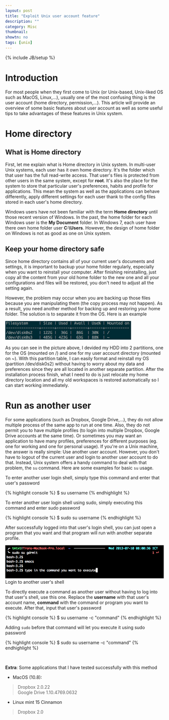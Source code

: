 ```yaml
---
layout: post
title: "Exploit Unix user account feature"
description: ""
category: Misc
thumbnail: 
showtn: no
tags: [unix]
---
```

{% include JB/setup %}

# Introduction

For most people when they first come to Unix (or Unix-based, Unix-liked OS such
as MacOS, Linux,...), usually one of the most confusing thing is the user
account (home directory, permission,...). This article will provide an overview
of some basic features about user account as well as some useful tips to take
advantages of these features in Unix system.

# Home directory

## What is Home directory

First, let me explain what is Home directory in Unix system. In multi-user Unix
systems, each user has it own home directory. It's the folder
which that user has the full read-write access. That user's files is protected
from other users in the same system, except for **root**. It's also the place for
the system to store that particular user's preferences, habits and profile for
applications. This mean the system as well as the applications can behave
differently, apply different settings for each user thank to the config files
stored in each user's home directory.

Windows users have not been familiar with the term **Home directory** until
those recent version of Windows. In the past, the home folder for each Windows
user is the **My Document** folder. In Windows 7, each user have there own home
folder user **C:\Users**. However, the design of home folder on Windows is not
as good as one on Unix system.

<!-- more -->

## Keep your home directory safe

Since home directory contains all of your current user's documents and settings,
it is important to backup your home folder regularly, especially when you
want to reinstall your computer. After finishing reinstalling, just copy all the
content from your old home folder to the new one and all your configurations and
files will be restored, you don't need to adjust all the setting again.

However, the problem may occur when you are backing up those files because you
are manipulating them (the copy process may not happen). As a result, you need
another method for backing up and restoring your home folder. The solution is to
separate it from the OS. Here is an example

![df](/files/2013-07-09-understand-and-exploit-unix-user-account-feature/table.png)

As you can see in the picture above, I devided my HDD into 2 partitions, one for
the OS (mounted on /) and one for my user account directory (mounted on ~). With
this partition table, I can easily format and reinstall my OS (partition
/dev/disk0s2) without having to worry about my data and preferences since they
are all located in another separate partition. After the installation process
finish, what I need to do is just relocate my home directory location and all my
old workspaces is restored automatically so I can start working immediately.

# Run as another user

For some applications (such as Dropbox, Google Drive,...), they do not allow
multiple process of the same app to run at one time. Also, they do not permit
you to have multiple profiles (to login into multiple Dropbox, Google Drive
accounts at the same time). Or sometimes you may want an application to have
many profiles, preferences for different purposes (eg. one for working and one for
personal usage). If you're on a Unix machine, the answer is really simple: Use
another user account. However, you don't have to logout of the current user and
login to another user account to do that. Instead, Unix system offers a handy
command to deal with that problem, the `su` command. Here are some examples for
basic `su` usage.

To enter another user login shell, simply type this command and enter that
user's password

{% highlight console %}
$ su username
{% endhighlight %}

To enter another user login shell using sudo, simply executing this command and
enter sudo password

{% highlight console %}
$ sudo su username
{% endhighlight %}

After successfully logged into that user's login shell, you can just open a
program that you want and that program will run with another separate profile.

![shell](/files/2013-07-09-understand-and-exploit-unix-user-account-feature/shell.png)  
Login to another user's shell

To directly execute a command as another user without having to log into that
user's shell, use this one. Replace the **username** with that user's account
name, **command** with the command or program you want to execute. After that,
input that user's password

{% highlight console %}
$ su username -c "command"
{% endhighlight %}

Adding `sudo` before that command will let you execute it using sudo password

{% highlight console %}
$ sudo su username -c "command"
{% endhighlight %}

<br/>

**Extra**: Some applications that I have tested successfully with this method

* MacOS (10.8):

> Dropbox 2.0.22  
> Google Drive 1.10.4769.0632

* Linux mint 15 Cinnamon

> Dropbox 2.0

